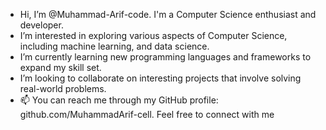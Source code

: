 -  Hi, I’m @Muhammad-Arif-code. I'm a Computer Science enthusiast and developer.
-  I’m interested in exploring various aspects of Computer Science, including machine learning, and data science.
-  I’m currently learning new programming languages and frameworks to expand my skill set.
-  I’m looking to collaborate on interesting projects that involve solving real-world problems.
- 📫 You can reach me through my GitHub profile: github.com/MuhammadArif-cell. Feel free to connect with me
